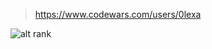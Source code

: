 > https://www.codewars.com/users/0lexa

![alt rank](https://www.codewars.com/users/0lexa/badges/large)
